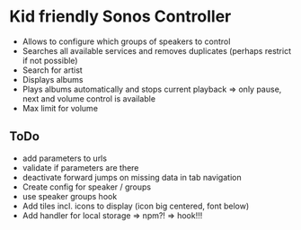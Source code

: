 # Kid friendly Sonos Controller

- Allows to configure which groups of speakers to control
- Searches all available services and removes duplicates (perhaps restrict if not possible)
- Search for artist
- Displays albums
- Plays albums automatically and stops current playback => only pause, next and volume control is available
- Max limit for volume

## ToDo
- add parameters to urls
- validate if parameters are there
- deactivate forward jumps on missing data in tab navigation
- Create config for speaker / groups
- use speaker groups hook
- Add tiles incl. icons to display (icon big centered, font below)
- Add handler for local storage => npm?! => hook!!!
